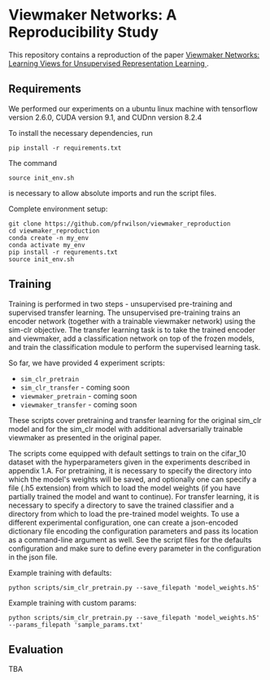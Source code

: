 # Viewmaker Networks: A Reproducibility Study

This repository contains a reproduction of the paper [Viewmaker Networks: Learning Views for Unsupervised Representation Learning ](https://arxiv.org/abs/2010.07432). 

## Requirements

We performed our experiments on a ubuntu linux machine with tensorflow version 2.6.0, CUDA version 9.1, and CUDnn version 8.2.4

To install the necessary dependencies, run 
```
pip install -r requirements.txt
```

The command
```
source init_env.sh
```
is necessary to allow absolute imports and run the script files. 

Complete environment setup:
```setup
git clone https://github.com/pfrwilson/viewmaker_reproduction
cd viewmaker_reproduction
conda create -n my_env
conda activate my_env
pip install -r requrements.txt
source init_env.sh
```


## Training

Training is performed in two steps - unsupervised pre-training and supervised transfer learning. The unsupervised pre-training trains an encoder network (together with a trainable viewmaker network) using the sim-clr objective. The transfer learning task is to take the trained encoder and viewmaker, add a classification network on top of the frozen models, and train the classification module to perform the supervised learning task. 

So far, we have provided 4 experiment scripts:
- `sim_clr_pretrain`
- `sim_clr_transfer` - coming soon
- `viewmaker_pretrain` - coming soon
- `viewmaker_transfer` - coming soon

These scripts cover pretraining and transfer learning for the original sim_clr model and for the sim_clr model with additional adversarially trainable viewmaker as presented in the original paper. 

The scripts come equipped with default settings to train on the cifar_10 dataset with the hyperparameters given in the experiments described in appendix 1.A. For pretraining, it is necessary to specify the directory into which the model's weights will be saved, and optionally one can specify a file (.h5 extension) from which to load the model weights (if you have partially trained the model and want to continue). For transfer learning, it is necessary to specify a directory to save the trained classifier and a directory from which to load the pre-trained model weights. To use a different experimental configuration, one can create a json-encoded dictionary file encoding the configuration parameters and pass its location as a command-line argument as well. See the script files for the defaults configuration and make sure to define every parameter in the configuration in the json file.

Example training with defaults:
```
python scripts/sim_clr_pretrain.py --save_filepath 'model_weights.h5' 
```
Example training with custom params:
``` 
python scripts/sim_clr_pretrain.py --save_filepath 'model_weights.h5' --params_filepath 'sample_params.txt'
```

## Evaluation

TBA